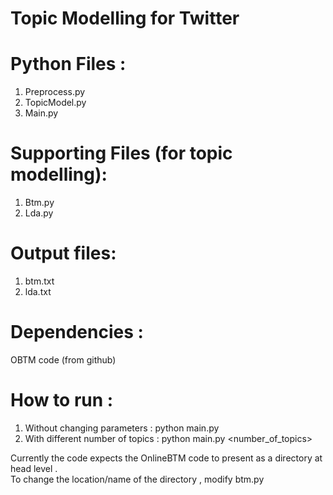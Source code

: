 Topic Modelling for Twitter 
========================================

 Python Files : 
========================
 1. Preprocess.py
 2. TopicModel.py
 3. Main.py
 
 Supporting Files (for topic modelling):
=========================
 1. Btm.py
 2. Lda.py
 
 Output files:
===========================
 1. btm.txt
 2. lda.txt
 
 Dependencies :
=========================
  OBTM code (from github)
  
 How to run :
 ==========================
 1.  Without changing parameters :   python main.py
 2.  With different number of topics :  python main.py <number_of_topics>
  
  Currently the code expects the OnlineBTM code to present as a directory at head level .  
  To change the location/name of the directory , modify btm.py
 
